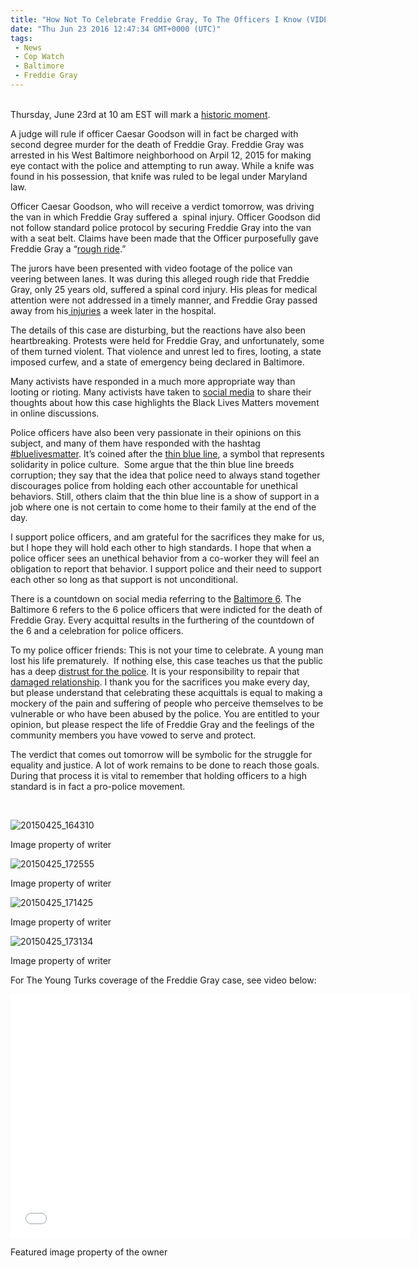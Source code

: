 ```yaml
---
title: "How Not To Celebrate Freddie Gray, To The Officers I Know (VIDEO)"
date: "Thu Jun 23 2016 12:47:34 GMT+0000 (UTC)"
tags: 
 - News
 - Cop Watch
 - Baltimore
 - Freddie Gray
---
```

<p><!--OffDef--></p><p><!--Ads1--><br>
Thursday, June 23rd at 10 am EST will mark a <a href="http://www.usatoday.com/story/news/nation/2016/06/22/judge-rule-most-serious-charge-freddie-gray-trials/86243310/" onclick="__gaTracker(&apos;send&apos;, &apos;event&apos;, &apos;outbound-article&apos;, &apos;http://www.usatoday.com/story/news/nation/2016/06/22/judge-rule-most-serious-charge-freddie-gray-trials/86243310/&apos;, &apos;historic moment&apos;);">historic moment</a>.</p><p>A judge will rule if officer Caesar Goodson will in fact be charged with second degree murder for the death of Freddie Gray. Freddie Gray was arrested in his West Baltimore neighborhood on Arpil 12, 2015 for making eye contact with the police and attempting to run away. While a knife was found in his possession, that knife was ruled to be legal under Maryland law.</p><p>Officer Caesar Goodson, who will receive a verdict tomorrow, was driving the van&#xA0;in which&#xA0;Freddie Gray suffered a&#xA0; spinal injury. Officer Goodson did not follow standard police protocol by securing Freddie Gray into the van with a seat belt. Claims have been made that the Officer purposefully gave Freddie Gray a &#x201C;<a href="http://www.baltimoresun.com/news/maryland/baltimore-city/bs-md-gray-rough-rides-20150423-story.html" onclick="__gaTracker(&apos;send&apos;, &apos;event&apos;, &apos;outbound-article&apos;, &apos;http://www.baltimoresun.com/news/maryland/baltimore-city/bs-md-gray-rough-rides-20150423-story.html&apos;, &apos;rough ride&apos;);">rough ride</a>.&#x201D;</p><p>The jurors have been presented with video footage of the police van veering between lanes. It was during this alleged rough ride that Freddie Gray, only 25 years old, suffered a spinal cord injury. His pleas for medical attention were not addressed in a timely manner, and Freddie Gray passed away from his<a href="https://www.washingtonpost.com/news/morning-mix/wp/2015/06/24/leaked-autopsy-finds-freddie-gray-suffered-high-energy-injury/" onclick="__gaTracker(&apos;send&apos;, &apos;event&apos;, &apos;outbound-article&apos;, &apos;https://www.washingtonpost.com/news/morning-mix/wp/2015/06/24/leaked-autopsy-finds-freddie-gray-suffered-high-energy-injury/&apos;, &apos; injuries&apos;);"> injuries</a> a week later in the hospital.</p><p>The details of this case are disturbing, but the reactions have also been heartbreaking. Protests were held for Freddie Gray, and unfortunately, some of them turned violent. That violence and unrest led to fires, looting, a state imposed curfew, and a state of emergency being declared in Baltimore.</p><p>Many activists have responded in a much more appropriate way than looting or rioting. Many activists have taken to <a href="https://www.facebook.com/Justice4FreddieGray/" onclick="__gaTracker(&apos;send&apos;, &apos;event&apos;, &apos;outbound-article&apos;, &apos;https://www.facebook.com/Justice4FreddieGray/&apos;, &apos;social media&apos;);">social media</a> to share their thoughts about how this case highlights the Black Lives Matters movement in online discussions.</p><p>Police officers have also been very passionate in their opinions on this subject, and many of them have responded with the hashtag <a href="https://www.facebook.com/700835273359194/photos/a.700839256692129.1073741828.700835273359194/858413144268072/?type=3&amp;theater" onclick="__gaTracker(&apos;send&apos;, &apos;event&apos;, &apos;outbound-article&apos;, &apos;https://www.facebook.com/700835273359194/photos/a.700839256692129.1073741828.700835273359194/858413144268072/?type=3&amp;theater&apos;, &apos;#bluelivesmatter&apos;);">#bluelivesmatter</a>. It&#x2019;s coined after the <a href="https://www.policeone.com/police-heroes/articles/169534006-The-thin-blue-line-A-symbol-of-heroism-not-corruption/" onclick="__gaTracker(&apos;send&apos;, &apos;event&apos;, &apos;outbound-article&apos;, &apos;https://www.policeone.com/police-heroes/articles/169534006-The-thin-blue-line-A-symbol-of-heroism-not-corruption/&apos;, &apos;thin blue line&apos;);">thin blue line</a>, a symbol that represents solidarity in police culture.&#xA0; Some argue that the thin blue line breeds corruption; they say that the idea that police need to always stand together discourages police from holding each other accountable for unethical behaviors. Still, others claim that the thin blue line is a show of support in a job where one is not certain to come home to their family at the end of the day.</p><p>I support police officers, and am grateful for the sacrifices they make for us, but I hope they will hold each other to high standards. I hope that when a police officer sees an unethical behavior from a co-worker they will feel an obligation to report that behavior. I support police and their need to support each other so long as that support is not unconditional.</p><p>There is a countdown on social media referring to the <a href="https://www.facebook.com/supportthebaltimoresix/" onclick="__gaTracker(&apos;send&apos;, &apos;event&apos;, &apos;outbound-article&apos;, &apos;https://www.facebook.com/supportthebaltimoresix/&apos;, &apos;Baltimore 6&apos;);">Baltimore 6</a>. The Baltimore 6 refers to the 6 police officers that were indicted for the death of Freddie Gray. Every acquittal results in the furthering of the countdown of the 6 and a celebration for police officers.</p><p>To my police officer friends: This is not your time to celebrate. A young man lost his life prematurely.&#xA0; If nothing else, this case teaches us that the public has a deep <a href="http://america.aljazeera.com/blogs/scrutineer/2015/4/28/a-history-of-violence-baltimores-broken-relationship-years-in-making.html" onclick="__gaTracker(&apos;send&apos;, &apos;event&apos;, &apos;outbound-article&apos;, &apos;http://america.aljazeera.com/blogs/scrutineer/2015/4/28/a-history-of-violence-baltimores-broken-relationship-years-in-making.html&apos;, &apos;distrust for the police&apos;);">distrust for the police</a>. It is your responsibility to repair that <a href="http://data.baltimoresun.com/news/police-settlements/" onclick="__gaTracker(&apos;send&apos;, &apos;event&apos;, &apos;outbound-article&apos;, &apos;http://data.baltimoresun.com/news/police-settlements/&apos;, &apos;damaged relationship&apos;);">damaged relationship</a>. I thank you for the sacrifices you make every day, but please understand that celebrating these acquittals is equal to making a mockery of the pain and suffering of people who perceive themselves to be vulnerable or who have been abused by the police. You are entitled to your opinion, but please respect the life of Freddie Gray and the feelings of the community members you have vowed to serve and protect.</p><p><!--Ads2--></p><p>The verdict that comes out tomorrow will be symbolic for the struggle for equality and justice. A lot of work remains to be done to reach those goals. During that process it is vital to remember that holding officers to a high standard is in fact a pro-police movement.</p><p>&#xA0;</p><div id="attachment_138674" style="width: 360px" class="wp-caption aligncenter"><img class="wp-image-138674 size-medium" src="//i1.wp.com/cdn.liberalamerica.org/wp-content/uploads/2016/06/20150425_164310-350x263.jpg?resize=350%2C263" alt="20150425_164310" srcset="//cdn.liberalamerica.org/wp-content/uploads/2016/06/20150425_164310.jpg 350w, //cdn.liberalamerica.org/wp-content/uploads/2016/06/20150425_164310.jpg 64w, //cdn.liberalamerica.org/wp-content/uploads/2016/06/20150425_164310.jpg 768w, //cdn.liberalamerica.org/wp-content/uploads/2016/06/20150425_164310.jpg 600w, //cdn.liberalamerica.org/wp-content/uploads/2016/06/20150425_164310.jpg 795w, //cdn.liberalamerica.org/wp-content/uploads/2016/06/20150425_164310.jpg 1168w, //cdn.liberalamerica.org/wp-content/uploads/2016/06/20150425_164310.jpg 2000w" sizes="(max-width: 350px) 100vw, 350px" data-recalc-dims="1">
<p class="wp-caption-text">Image property of writer</p>
</div><div id="attachment_138676" style="width: 360px" class="wp-caption aligncenter"><img class="wp-image-138676 size-medium" src="//i0.wp.com/cdn.liberalamerica.org/wp-content/uploads/2016/06/20150425_172555-350x467.jpg?resize=350%2C467" alt="20150425_172555" srcset="//cdn.liberalamerica.org/wp-content/uploads/2016/06/20150425_172555.jpg 350w, //cdn.liberalamerica.org/wp-content/uploads/2016/06/20150425_172555.jpg 64w, //cdn.liberalamerica.org/wp-content/uploads/2016/06/20150425_172555.jpg 768w, //cdn.liberalamerica.org/wp-content/uploads/2016/06/20150425_172555.jpg 600w, //cdn.liberalamerica.org/wp-content/uploads/2016/06/20150425_172555.jpg 795w, //cdn.liberalamerica.org/wp-content/uploads/2016/06/20150425_172555.jpg 1168w, //cdn.liberalamerica.org/wp-content/uploads/2016/06/20150425_172555.jpg 1536w" sizes="(max-width: 350px) 100vw, 350px" data-recalc-dims="1">
<p class="wp-caption-text">Image property of writer</p>
</div><div id="attachment_138675" style="width: 360px" class="wp-caption aligncenter"><img class="wp-image-138675 size-medium" src="//i2.wp.com/cdn.liberalamerica.org/wp-content/uploads/2016/06/20150425_171425-350x263.jpg?resize=350%2C263" alt="20150425_171425" srcset="//cdn.liberalamerica.org/wp-content/uploads/2016/06/20150425_171425.jpg 350w, //cdn.liberalamerica.org/wp-content/uploads/2016/06/20150425_171425.jpg 64w, //cdn.liberalamerica.org/wp-content/uploads/2016/06/20150425_171425.jpg 768w, //cdn.liberalamerica.org/wp-content/uploads/2016/06/20150425_171425.jpg 600w, //cdn.liberalamerica.org/wp-content/uploads/2016/06/20150425_171425.jpg 795w, //cdn.liberalamerica.org/wp-content/uploads/2016/06/20150425_171425.jpg 1168w, //cdn.liberalamerica.org/wp-content/uploads/2016/06/20150425_171425.jpg 2000w" sizes="(max-width: 350px) 100vw, 350px" data-recalc-dims="1">
<p class="wp-caption-text">Image property of writer</p>
</div><div id="attachment_138677" style="width: 360px" class="wp-caption aligncenter"><img class="wp-image-138677 size-medium" src="//i2.wp.com/cdn.liberalamerica.org/wp-content/uploads/2016/06/20150425_173134-350x263.jpg?resize=350%2C263" alt="20150425_173134" srcset="//cdn.liberalamerica.org/wp-content/uploads/2016/06/20150425_173134.jpg 350w, //cdn.liberalamerica.org/wp-content/uploads/2016/06/20150425_173134.jpg 64w, //cdn.liberalamerica.org/wp-content/uploads/2016/06/20150425_173134.jpg 768w, //cdn.liberalamerica.org/wp-content/uploads/2016/06/20150425_173134.jpg 600w, //cdn.liberalamerica.org/wp-content/uploads/2016/06/20150425_173134.jpg 795w, //cdn.liberalamerica.org/wp-content/uploads/2016/06/20150425_173134.jpg 1168w, //cdn.liberalamerica.org/wp-content/uploads/2016/06/20150425_173134.jpg 2000w" sizes="(max-width: 350px) 100vw, 350px" data-recalc-dims="1">
<p class="wp-caption-text">Image property of writer</p>
</div><p>For The Young Turks coverage of the Freddie Gray case, see video below:</p><p><span class="embed-youtube" style="text-align:center; display: block;"><iframe class="youtube-player" type="text/html" width="640" height="390" src="//www.youtube.com/embed/dlsvUAst2UQ?version=3&amp;rel=1&amp;fs=1&amp;autohide=2&amp;showsearch=0&amp;showinfo=1&amp;iv_load_policy=1&amp;wmode=transparent" allowfullscreen="true" style="border:0;"></iframe></span></p><p>Featured image property of the owner</p>
